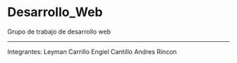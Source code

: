 # Desarrollo_Web
Grupo de trabajo de desarrollo web

-----------------------------------------------------------

Integrantes:
Leyman Carrillo
Engiel Cantillo
Andres Rincon
